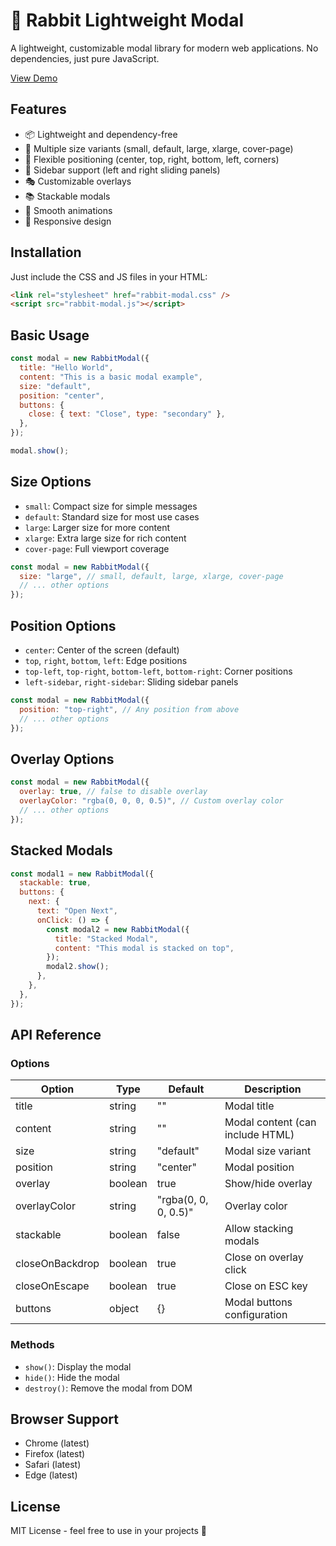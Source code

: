 # 🐰 Rabbit Lightweight Modal

A lightweight, customizable modal library for modern web applications. No dependencies, just pure JavaScript.

[View Demo](https://badursun.github.io/Rabbit-Lightweight-Modal/)

## Features

- 📦 Lightweight and dependency-free
- 🎨 Multiple size variants (small, default, large, xlarge, cover-page)
- 📍 Flexible positioning (center, top, right, bottom, left, corners)
- 🎯 Sidebar support (left and right sliding panels)
- 🎭 Customizable overlays
- 📚 Stackable modals
- 🚀 Smooth animations
- 📱 Responsive design

## Installation

Just include the CSS and JS files in your HTML:

```html
<link rel="stylesheet" href="rabbit-modal.css" />
<script src="rabbit-modal.js"></script>
```

## Basic Usage

```javascript
const modal = new RabbitModal({
  title: "Hello World",
  content: "This is a basic modal example",
  size: "default",
  position: "center",
  buttons: {
    close: { text: "Close", type: "secondary" },
  },
});

modal.show();
```

## Size Options

- `small`: Compact size for simple messages
- `default`: Standard size for most use cases
- `large`: Larger size for more content
- `xlarge`: Extra large size for rich content
- `cover-page`: Full viewport coverage

```javascript
const modal = new RabbitModal({
  size: "large", // small, default, large, xlarge, cover-page
  // ... other options
});
```

## Position Options

- `center`: Center of the screen (default)
- `top`, `right`, `bottom`, `left`: Edge positions
- `top-left`, `top-right`, `bottom-left`, `bottom-right`: Corner positions
- `left-sidebar`, `right-sidebar`: Sliding sidebar panels

```javascript
const modal = new RabbitModal({
  position: "top-right", // Any position from above
  // ... other options
});
```

## Overlay Options

```javascript
const modal = new RabbitModal({
  overlay: true, // false to disable overlay
  overlayColor: "rgba(0, 0, 0, 0.5)", // Custom overlay color
  // ... other options
});
```

## Stacked Modals

```javascript
const modal1 = new RabbitModal({
  stackable: true,
  buttons: {
    next: {
      text: "Open Next",
      onClick: () => {
        const modal2 = new RabbitModal({
          title: "Stacked Modal",
          content: "This modal is stacked on top",
        });
        modal2.show();
      },
    },
  },
});
```

## API Reference

### Options

| Option          | Type    | Default              | Description                      |
| --------------- | ------- | -------------------- | -------------------------------- |
| title           | string  | ""                   | Modal title                      |
| content         | string  | ""                   | Modal content (can include HTML) |
| size            | string  | "default"            | Modal size variant               |
| position        | string  | "center"             | Modal position                   |
| overlay         | boolean | true                 | Show/hide overlay                |
| overlayColor    | string  | "rgba(0, 0, 0, 0.5)" | Overlay color                    |
| stackable       | boolean | false                | Allow stacking modals            |
| closeOnBackdrop | boolean | true                 | Close on overlay click           |
| closeOnEscape   | boolean | true                 | Close on ESC key                 |
| buttons         | object  | {}                   | Modal buttons configuration      |

### Methods

- `show()`: Display the modal
- `hide()`: Hide the modal
- `destroy()`: Remove the modal from DOM

## Browser Support

- Chrome (latest)
- Firefox (latest)
- Safari (latest)
- Edge (latest)

## License

MIT License - feel free to use in your projects 🚀
